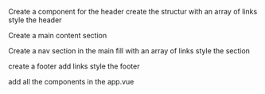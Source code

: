 Create a component for the header
    create the structur with an array of links
    style the header

Create a main content section

Create a nav section in the main
    fill with an array of links
    style the section

create a footer
    add links
    style the footer

add all the components in the app.vue